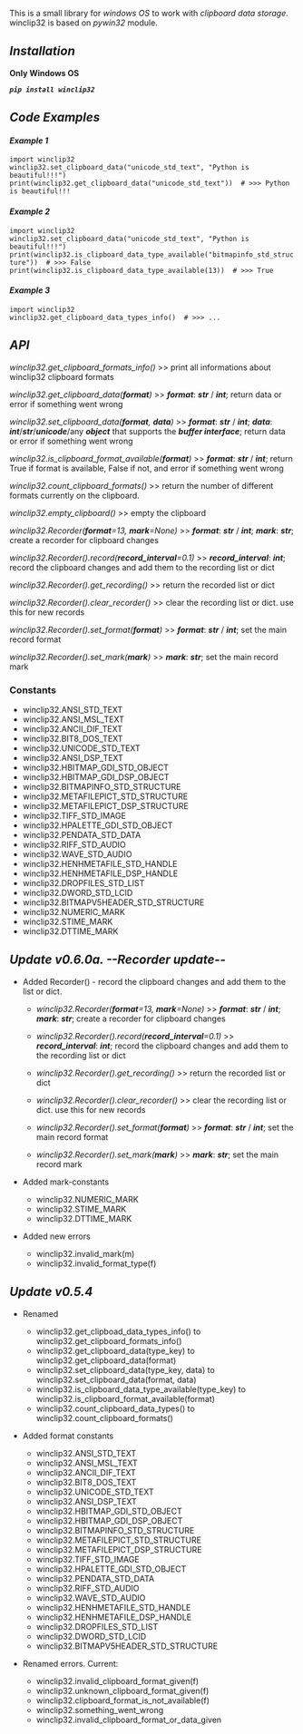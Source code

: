 This is a small library for _windows OS_ to work with _clipboard data storage_. winclip32 is based on _pywin32_ module.

## _**Installation**_
**Only Windows OS**  

**_`pip install winclip32`_**


## _**Code Examples**_

#### _**Example 1**_
`import winclip32`  
`winclip32.set_clipboard_data("unicode_std_text", "Python is beautiful!!!")`  
`print(winclip32.get_clipboard_data("unicode_std_text"))  # >>> Python is beautiful!!!`
#### _**Example 2**_
`import winclip32`  
`winclip32.set_clipboard_data("unicode_std_text", "Python is beautiful!!!")`  
`print(winclip32.is_clipboard_data_type_available("bitmapinfo_std_structure"))  # >>> False`  
`print(winclip32.is_clipboard_data_type_available(13))  # >>> True`
#### _**Example 3**_
`import winclip32`   
`winclip32.get_clipboard_data_types_info()  # >>> ...`

## _**API**_


_winclip32.get_clipboard_formats_info()_ >> print all informations about winclip32 clipboard formats

_winclip32.get_clipboard_data(**_format_**)_ >> **_format_**: **_str_** / **_int_**; return data or error if something went wrong

_winclip32.set_clipboard_data(**_format_**, **_data_**)_ >> **_format_**: _**str**_ / _**int**_; _**data**_: **_int_**/_**str**_/_**unicode**_/any _**object**_ that supports the **_buffer interface_**; return data or error if something went wrong

_winclip32.is_clipboard_format_available(**_format_**)_ >> **_format_**: _**str**_ / _**int**_; return True if format is available, False if not, and error if something went wrong

_winclip32.count_clipboard_formats()_ >> return the number of different formats currently on the clipboard.

_winclip32.empty_clipboard()_ >> empty the clipboard

_winclip32.Recorder(**_format_**=13, **_mark_**=None)_ >> **_format_**: _**str**_ / _**int**_; _**mark**_: _**str**_; create a recorder for clipboard changes

_winclip32.Recorder().record(**_record_interval_**=0.1)_ >> **_record_interval_**: _**int**_; record the clipboard changes and add them to the recording list or dict

_winclip32.Recorder().get_recording()_ >> return the recorded list or dict

_winclip32.Recorder().clear_recorder()_ >> clear the recording list or dict. use this for new records

_winclip32.Recorder().set_format(**_format_**)_ >> **_format_**: **_str_** / **_int_**; set the main record format

_winclip32.Recorder().set_mark(**_mark_**)_ >> **_mark_**: **_str_**; set the main record mark  



### __**Constants**__
* winclip32.ANSI_STD_TEXT
* winclip32.ANSI_MSL_TEXT
* winclip32.ANCII_DIF_TEXT
* winclip32.BIT8_DOS_TEXT
* winclip32.UNICODE_STD_TEXT
* winclip32.ANSI_DSP_TEXT
* winclip32.HBITMAP_GDI_STD_OBJECT
* winclip32.HBITMAP_GDI_DSP_OBJECT
* winclip32.BITMAPINFO_STD_STRUCTURE
* winclip32.METAFILEPICT_STD_STRUCTURE
* winclip32.METAFILEPICT_DSP_STRUCTURE
* winclip32.TIFF_STD_IMAGE
* winclip32.HPALETTE_GDI_STD_OBJECT
* winclip32.PENDATA_STD_DATA 
* winclip32.RIFF_STD_AUDIO
* winclip32.WAVE_STD_AUDIO
* winclip32.HENHMETAFILE_STD_HANDLE
* winclip32.HENHMETAFILE_DSP_HANDLE 
* winclip32.DROPFILES_STD_LIST
* winclip32.DWORD_STD_LCID
* winclip32.BITMAPV5HEADER_STD_STRUCTURE
* winclip32.NUMERIC_MARK
* winclip32.STIME_MARK
* winclip32.DTTIME_MARK

## _**Update v0.6.0a. --Recorder update--**_
* Added Recorder() - record the clipboard changes and add them to the list or dict.
    * _winclip32.Recorder(**_format_**=13, **_mark_**=None)_ >> **_format_**: _**str**_ / _**int**_; _**mark**_: _**str**_; create a recorder for clipboard changes 
     
    * _winclip32.Recorder().record(**_record_interval_**=0.1)_ >> **_record_interval_**: _**int**_; record the clipboard changes and add them to the recording list or dict  
    
    * _winclip32.Recorder().get_recording()_ >> return the recorded list or dict
    
    * _winclip32.Recorder().clear_recorder()_ >> clear the recording list or dict. use this for new records
    
    * _winclip32.Recorder().set_format(**_format_**)_ >> **_format_**: **_str_** / **_int_**; set the main record format
    
    * _winclip32.Recorder().set_mark(**_mark_**)_ >> **_mark_**: **_str_**; set the main record mark
      
* Added mark-constants
    * winclip32.NUMERIC_MARK
    * winclip32.STIME_MARK
    * winclip32.DTTIME_MARK
    
* Added new errors
    * winclip32.invalid_mark(m)
    * winclip32.invalid_format_type(f)
    
    
## _**Update v0.5.4**_
- Renamed   
    * winclip32.get_clipboad_data_types_info() to winclip32.get_clipboard_formats_info()
    * winclip32.get_clipboard_data(type_key) to winclip32.get_clipboard_data(format) 
    * winclip32.set_clipboard_data(type_key, data) to winclip32.set_clipboard_data(format, data)
    * winclip32.is_clipboard_data_type_available(type_key) to winclip32.is_clipboard_format_available(format)
    * winclip32.count_clipboard_data_types() to winclip32.count_clipboard_formats()
    
    
- Added format constants
    * winclip32.ANSI_STD_TEXT
    * winclip32.ANSI_MSL_TEXT
    * winclip32.ANCII_DIF_TEXT
    * winclip32.BIT8_DOS_TEXT
    * winclip32.UNICODE_STD_TEXT
    * winclip32.ANSI_DSP_TEXT
    * winclip32.HBITMAP_GDI_STD_OBJECT
    * winclip32.HBITMAP_GDI_DSP_OBJECT
    * winclip32.BITMAPINFO_STD_STRUCTURE
    * winclip32.METAFILEPICT_STD_STRUCTURE
    * winclip32.METAFILEPICT_DSP_STRUCTURE
    * winclip32.TIFF_STD_IMAGE
    * winclip32.HPALETTE_GDI_STD_OBJECT
    * winclip32.PENDATA_STD_DATA 
    * winclip32.RIFF_STD_AUDIO
    * winclip32.WAVE_STD_AUDIO
    * winclip32.HENHMETAFILE_STD_HANDLE
    * winclip32.HENHMETAFILE_DSP_HANDLE 
    * winclip32.DROPFILES_STD_LIST
    * winclip32.DWORD_STD_LCID
    * winclip32.BITMAPV5HEADER_STD_STRUCTURE


- Renamed errors. Current:
    * winclip32.invalid_clipboard_format_given(f)
    * winclip32.unknown_clipboard_format_given(f)
    * winclip32.clipboard_format_is_not_available(f)
    * winclip32.something_went_wrong
    * winclip32.invalid_clipboard_format_or_data_given

    





